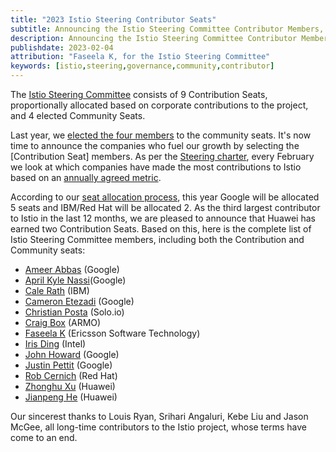 ```yaml
---
title: "2023 Istio Steering Contributor Seats"
subtitle: Announcing the Istio Steering Committee Contributor Members, 2023.
description: Announcing the Istio Steering Committee Contributor Members, 2023.
publishdate: 2023-02-04
attribution: "Faseela K, for the Istio Steering Committee"
keywords: [istio,steering,governance,community,contributor]
---
```


The [Istio Steering Committee](https://github.com/istio/community/blob/master/steering/README.md) consists of 9 Contribution Seats, proportionally allocated based on corporate contributions to the project, and 4 elected Community Seats.

Last year, we [elected the four members](/blog/2022/steering-election-results/) to the community seats. It's now time to announce the companies who fuel our growth by selecting the [Contribution Seat] members. As per the [Steering charter](https://github.com/istio/community/blob/master/steering/CHARTER.md), every February we look at which companies have made the most contributions to Istio based on an [annually agreed metric](https://github.com/istio/community/blob/master/steering/CONTRIBUTION-FORMULA.md).

According to our [seat allocation process](https://docs.google.com/spreadsheets/d/1IIms6OT1DgJ_lbn5433sy5wvqNBIIQgQHoWZvpShSXk/edit#gid=1365082320), this year Google will be allocated 5 seats and IBM/Red Hat will be allocated 2. As the third largest contributor to Istio in the last 12 months, we are pleased to announce that Huawei has earned two Contribution Seats. Based on this, here is the complete list of Istio Steering Committee members, including both the Contribution and Community seats:

- [Ameer Abbas](https://github.com/ameer00) (Google)
- [April Kyle Nassi](https://github.com/thisisnotapril)(Google)
- [Cale Rath](https://github.com/ctrath) (IBM)
- [Cameron Etezadi](https://github.com/cetezadi) (Google)
- [Christian Posta](https://github.com/christian-posta) (Solo.io)
- [Craig Box](https://github.com/craigbox) (ARMO)
- [Faseela K](https://github.com/kfaseela) (Ericsson Software Technology)
- [Iris Ding](https://github.com/irisdingbj) (Intel)
- [John Howard](https://github.com/howardjohn) (Google)
- [Justin Pettit](https://github.com/justinpettit) (Google)
- [Rob Cernich](https://github.com/rcernich) (Red Hat)
- [Zhonghu Xu](https://github.com/hzxuzhonghu) (Huawei)
- [Jianpeng He](https://github.com/zirain) (Huawei)

Our sincerest thanks to Louis Ryan, Srihari Angaluri, Kebe Liu and Jason McGee, all long-time contributors to the Istio project, whose terms have come to an end.

